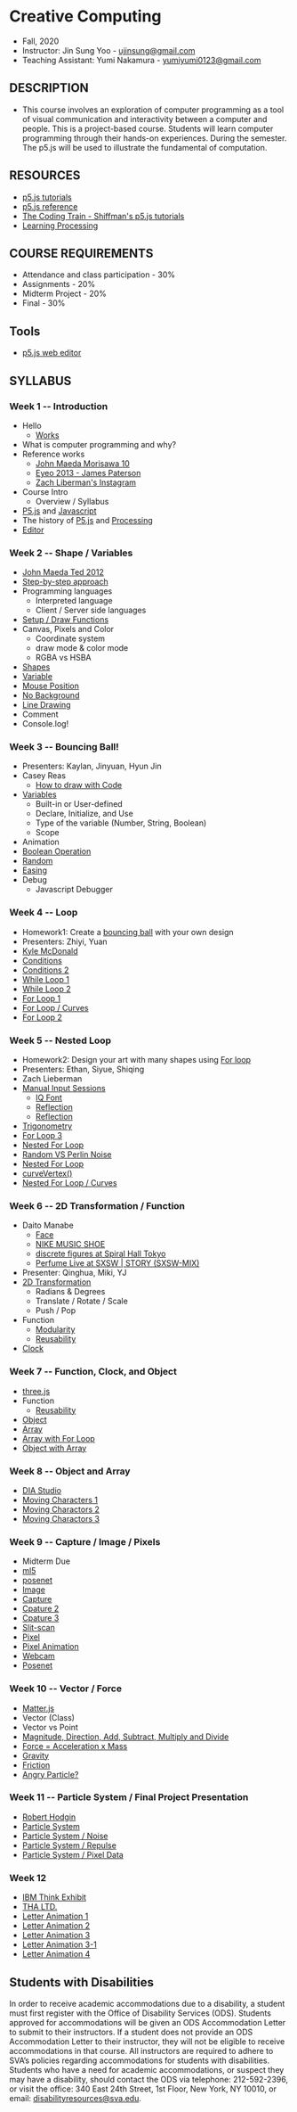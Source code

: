 # Creative Computing
- Fall, 2020
- Instructor: Jin Sung Yoo - ujinsung@gmail.com
- Teaching Assistant: Yumi Nakamura - yumiyumi0123@gmail.com

## DESCRIPTION
- This course involves an exploration of computer programming as a tool of visual communication and interactivity between a computer and people. This is a project-based course. Students will learn computer programming through their hands-on experiences. During the semester. The p5.js will be used to illustrate the fundamental of computation.

## RESOURCES
- [p5.js tutorials](https://p5js.org/learn/)
- [p5.js reference](http://p5js.org/reference)
- [The Coding Train - Shiffman's p5.js tutorials](https://www.youtube.com/playlist?list=PLRqwX-V7Uu6Zy51Q-x9tMWIv9cueOFTFA)
- [Learning Processing](http://learningprocessing.com/)

## COURSE REQUIREMENTS
* Attendance and class participation - 30%
* Assignments - 20%
* Midterm Project - 20%
* Final - 30%

## Tools
* [p5.js web editor](https://editor.p5js.org)

## SYLLABUS

### Week 1 -- Introduction
  * Hello
    * [Works](https://vimeo.com/136505838)
  * What is computer programming and why?
  * Reference works
    * [John Maeda Morisawa 10](https://maedastudio.com/morisawa-10-2016/)
    * [Eyeo 2013 - James Paterson](https://vimeo.com/69323991)
    * [Zach Liberman's Instagram](https://www.instagram.com/zach.lieberman/?hl=en)
  * Course Intro
    * Overview / Syllabus
  * [P5.js](https://p5js.org/) and [Javascript](https://en.wikipedia.org/wiki/JavaScript)
  * The history of [P5.js](https://p5js.org/) and [Processing](https://processing.org/)
  * [Editor](https://editor.p5js.org/)
    
### Week 2 -- Shape / Variables
  * [John Maeda Ted 2012](https://www.ted.com/talks/john_maeda_how_art_technology_and_design_inform_creative_leaders)
  * [Step-by-step approach](https://www.youtube.com/watch?v=cDA3_5982h8)
  * Programming languages
    * Interpreted language
    * Client / Server side languages
  * [Setup / Draw Functions](https://editor.p5js.org/jinsung/sketches/nbKQODiF8)
  * Canvas, Pixels and Color
    * Coordinate system
    * draw mode & color mode
    * RGBA vs HSBA
  * [Shapes](https://editor.p5js.org/jinsung/sketches/2Zf_Kuhw5)
  * [Variable](https://editor.p5js.org/jinsung/sketches/LnK1fCGxG)
  * [Mouse Position](https://editor.p5js.org/jinsung/sketches/6sEwURA2z)
  * [No Background](https://editor.p5js.org/jinsung/sketches/V6u5fiLJq)
  * [Line Drawing](https://editor.p5js.org/jinsung/sketches/-WTijUk-3)
  * Comment
  * Console.log!

### Week 3 -- Bouncing Ball!
 * Presenters: Kaylan, Jinyuan, Hyun Jin
 * Casey Reas
    * [How to draw with Code](https://www.youtube.com/watch?v=_8DMEHxOLQE)
 * [Variables](https://editor.p5js.org/jinsung/sketches/LnK1fCGxG)
    * Built-in or User-defined
    * Declare, Initialize, and Use
    * Type of the variable (Number, String, Boolean)
    * Scope
 * Animation
 * [Boolean Operation](https://editor.p5js.org/jinsung/sketches/HYDqGeOFv)
 * [Random](https://editor.p5js.org/jinsung/sketches/OWSOiteWJ)
 * [Easing](https://editor.p5js.org/jinsung/sketches/UjXbU3Q8O)
 * Debug
    * Javascript Debugger

### Week 4 -- Loop
 * Homework1: Create a [bouncing ball](https://jinsung.github.io/sva-cc-fall-2017/week04/examples/04_bouncing_ball/index.html) with your own design
 * Presenters: Zhiyi, Yuan
 * [Kyle McDonald](https://kylemcdonald.net/)
 * [Conditions](https://editor.p5js.org/jinsung/sketches/kq1Cszsja)
 * [Conditions 2](https://editor.p5js.org/jinsung/sketches/1kKTMtQS)
 * [While Loop 1](https://editor.p5js.org/jinsung/sketches/p_11LXsvK)
 * [While Loop 2](https://editor.p5js.org/jinsung/sketches/MJ1oqNRBH)
 * [For Loop 1](https://editor.p5js.org/jinsung/sketches/5Ck8nwtLc)
 * [For Loop / Curves](https://editor.p5js.org/jinsung/sketches/qUt5uC0GX)
 * [For Loop 2](https://editor.p5js.org/jinsung/sketches/_ePNjW-0h)

### Week 5 -- Nested Loop
 * Homework2: Design your art with many shapes using [For loop](https://p5js.org/reference/#/p5/for)
 * Presenters: Ethan, Siyue, Shiqing
 * Zach Lieberman    
 * [Manual Input Sessions](https://www.youtube.com/watch?v=3paLKLZbRY4)
    * [IQ Font](https://vimeo.com/5233789)
    * [Reflection](https://www.youtube.com/watch?v=FOV3FDbpEvI)
    * [Reflection](https://twitter.com/zachlieberman/status/1082672539464331264)
 * [Trigonometry](https://editor.p5js.org/jinsung/sketches/_WxzlsQow)
 * [For Loop 3](https://editor.p5js.org/jinsung/sketches/oIg2GKphj)
 * [Nested For Loop](https://editor.p5js.org/jinsung/sketches/u5kQQvSQf)
 * [Random VS Perlin Noise](https://editor.p5js.org/jinsung/sketches/DghwXR_H)
 * [Nested For Loop](https://editor.p5js.org/jinsung/sketches/BUhPCkQM_)
 * [curveVertex()](https://p5js.org/reference/#/p5/curveVertex)
 * [Nested For Loop / Curves](https://editor.p5js.org/jinsung/sketches/1q36GJcFT)

### Week 6 -- 2D Transformation / Function
 * Daito Manabe
    * [Face](https://www.youtube.com/watch?v=pLAma-lrJRM)
    * [NIKE MUSIC SHOE](https://www.youtube.com/watch?v=uS1exujG3cY)
    * [discrete figures at Spiral Hall Tokyo](https://www.youtube.com/watch?time_continue=88&v=hauXQQhwbgM)
    * [Perfume Live at SXSW | STORY (SXSW-MIX)](https://www.youtube.com/watch?v=zZiPIgCtIxg)
 * Presenter: Qinghua, Miki, YJ
 * [2D Transformation](https://editor.p5js.org/jinsung/sketches/fuV9qy_iZ)
    * Radians & Degrees
    * Translate / Rotate / Scale
    * Push / Pop
 * Function
    * [Modularity](https://editor.p5js.org/jinsung/sketches/l7Uf-zbeO)
    * [Reusability](https://editor.p5js.org/jinsung/sketches/HAyYTZWG7)
 * [Clock](https://editor.p5js.org/jinsung/sketches/6zSA6_ZeW)

### Week 7 -- Function, Clock, and Object
 * [three.js](https://threejs.org/)
 * Function
    * [Reusability](https://editor.p5js.org/jinsung/sketches/HAyYTZWG7)
 * [Object](https://editor.p5js.org/jinsung/sketches/KtVF8apBV) 
 * [Array](https://editor.p5js.org/jinsung/sketches/cHcf9kZdc)
 * [Array with For Loop](https://editor.p5js.org/jinsung/sketches/LC-b5TInX)
 * [Object with Array](https://editor.p5js.org/jinsung/sketches/xKneEnFnW)

### Week 8 -- Object and Array
 * [DIA Studio](http://dia.tv/)
 * [Moving Characters 1](https://editor.p5js.org/jinsung/sketches/cJWSbuV1P2)
 * [Moving Charactors 2](https://editor.p5js.org/jinsung/sketches/SsIxIlQYa)
 * [Moving Charactors 3](https://editor.p5js.org/jinsung/sketches/aHTNv334s)

### Week 9 -- Capture / Image / Pixels
 * Midterm Due
 * [ml5](https://learn.ml5js.org/docs/#/)
 * [posenet](https://medium.com/tensorflow/real-time-human-pose-estimation-in-the-browser-with-tensorflow-js-7dd0bc881cd5)
 * [Image](https://editor.p5js.org/jinsung/sketches/eH8irXDTj)
 * [Capture](https://editor.p5js.org/jinsung/sketches/75VwrucCf)
 * [Cpature 2](https://editor.p5js.org/jinsung/sketches/YpbuO7HAp)
 * [Cpature 3](https://editor.p5js.org/jinsung/sketches/aBtGP0KvK)
 * [Slit-scan](https://editor.p5js.org/jinsung/sketches/Gb_C_ivyX)
 * [Pixel](https://editor.p5js.org/jinsung/sketches/JSDPUVCmO)
 * [Pixel Animation](https://editor.p5js.org/jinsung/sketches/tdGXQhDob)
 * [Webcam](https://editor.p5js.org/jinsung/sketches/r17qhhmTm)
 * [Posenet](https://editor.p5js.org/jinsung/sketches/u59xzxU4L)

### Week 10 -- Vector / Force
 * [Matter.js](https://brm.io/matter-js/)
 * Vector (Class)
  * Vector vs Point
  * [Magnitude, Direction, Add, Subtract, Multiply and Divide](https://editor.p5js.org/jinsung/sketches/BJDUbJpa7)
 * [Force = Acceleration x Mass](https://editor.p5js.org/jinsung/sketches/K_1gJXsf_)
 * [Gravity](https://editor.p5js.org/jinsung/sketches/L7CliUcrQ)
 * [Friction](https://editor.p5js.org/jinsung/sketches/o-pAFmMop)
 * [Angry Particle?](https://editor.p5js.org/jinsung/sketches/B1d8CSJyE)

### Week 11 -- Particle System / Final Project Presentation
 * [Robert Hodgin](http://roberthodgin.com/)
 * [Particle System](https://editor.p5js.org/jinsung/sketches/Gn1YNnTkn)
 * [Particle System / Noise](https://editor.p5js.org/jinsung/sketches/4wONJkuBy)
 * [Particle System / Repulse](https://editor.p5js.org/jinsung/sketches/VX43gPQuD)
 * [Particle System / Pixel Data](https://editor.p5js.org/jinsung/sketches/h-D0R-3-H)
 
 ### Week 12
 * [IBM Think Exhibit](https://www.youtube.com/watch?v=JVrXAsYd1Wk)
 * [THA LTD.](http://tha.jp/works/)
 * [Letter Animation 1](https://editor.p5js.org/jinsung/sketches/eyAyczpBO)
 * [Letter Animation 2](https://editor.p5js.org/jinsung/sketches/dUCDvAlbf)
 * [Letter Animation 3](https://editor.p5js.org/jinsung/sketches/qUrMNVhiS)
 * [Letter Animation 3-1](https://editor.p5js.org/jinsung/sketches/_j2Xx0VqV)
 * [Letter Animation 4](https://editor.p5js.org/jinsung/sketches/bcS4TW7iv)

## Students with Disabilities

In order to receive academic accommodations due to a disability, a student must first register with the Office of Disability Services (ODS). Students approved for accommodations will be given an ODS Accommodation Letter to submit to their instructors. If a student does not provide an ODS Accommodation Letter to their instructor, they will not be eligible to receive accommodations in that course. All instructors are required to adhere to SVA’s policies regarding accommodations for students with disabilities. Students who have a need for academic accommodations, or suspect they may have a disability, should contact the ODS via telephone: 212-592-2396, or visit the office: 340 East 24th Street, 1st Floor, New York, NY 10010, or email: disabilityresources@sva.edu.

